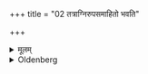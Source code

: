+++
title = "02 तत्राग्निरुपसमाहितो भवति"

+++

<details><summary>मूलम्</summary>

तत्राग्निरुपसमाहितो भवति २
</details>

<details><summary>Oldenberg</summary>

2. There wood has been put on the (nuptial) fire.
</details>
